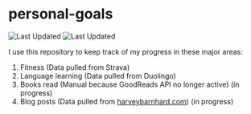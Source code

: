 # personal-goals
![Last Updated](https://img.shields.io/date/1610460617?color=FC4C02&label=Fitness%20Updated&logo=strava)
![Last Updated](https://img.shields.io/date/1610460617?color=7ac70c&label=Language%20Updated&logo=duolingo)

I use this repository to keep track of my progress in these major areas:

1. Fitness (Data pulled from Strava)
2. Language learning (Data pulled from Duolingo)
3. Books read (Manual because GoodReads API no longer active) (in progress)
4. Blog posts (Data pulled from [harveybarnhard.com](https://harveybarnhard.com)) (in progress)
